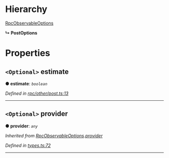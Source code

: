 

# Hierarchy

 [RpcObservableOptions](_types_.rpcobservableoptions.md)

**↳ PostOptions**

# Properties

<a id="estimate"></a>

## `<Optional>` estimate

**● estimate**: *`boolean`*

*Defined in [rpc/other/post.ts:13](https://github.com/paritytech/js-libs/blob/4893e97/packages/light.js/src/rpc/other/post.ts#L13)*

___
<a id="provider"></a>

## `<Optional>` provider

**● provider**: *`any`*

*Inherited from [RpcObservableOptions](_types_.rpcobservableoptions.md).[provider](_types_.rpcobservableoptions.md#provider)*

*Defined in [types.ts:72](https://github.com/paritytech/js-libs/blob/4893e97/packages/light.js/src/types.ts#L72)*

___

